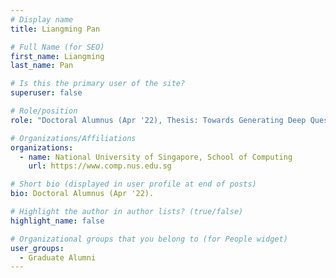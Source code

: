 ```yaml
---
# Display name
title: Liangming Pan

# Full Name (for SEO) 
first_name: Liangming
last_name: Pan

# Is this the primary user of the site?
superuser: false

# Role/position
role: "Doctoral Alumnus (Apr '22), Thesis: Towards Generating Deep Questions from Text"

# Organizations/Affiliations
organizations:
  - name: National University of Singapore, School of Computing
    url: https://www.comp.nus.edu.sg

# Short bio (displayed in user profile at end of posts)
bio: Doctoral Alumnus (Apr '22). 

# Highlight the author in author lists? (true/false)
highlight_name: false

# Organizational groups that you belong to (for People widget)
user_groups:
  - Graduate Alumni
---
```

